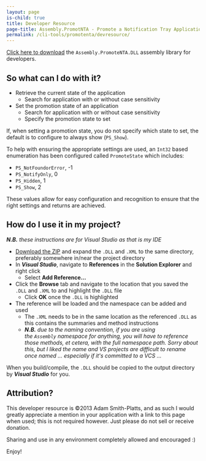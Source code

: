 ```yaml
---
layout: page
is-child: true
title: Developer Resource
page-title: Assembly.PromotNTA - Promote a Notification Tray Application [Developer Resource]
permalink: /cli-tools/promotenta/devresource/
---
```


[Click here to download](/assets/releases/promotenta/Assembly.PromoteNTA.zip "Download Assembly.PromoteNTA") the `Assembly.PromoteNTA.DLL` assembly library for developers.

## So what can I do with it?

- Retrieve the current state of the application
  - Search for application with or without case sensitivity
- Set the promotion state of an application
  - Search for application with or without case sensitivity
  - Specify the promotion state to set

If, when setting a promotion state, you do not specify which state to set, the default is to configure to always show (`PS_Show`).

To help with ensuring the appropriate settings are used, an `Int32` based enumeration has been configured called `PromoteState` which includes:

- `PS_NotFoundorError`, -1
- `PS_NotifyOnly`, 0
- `PS_Hidden`, 1
- `PS_Show`, 2

These values allow for easy configuration and recognition to ensure that the right settings and returns are achieved.

## How do I use it in my project?

***N.B.** these instructions are for Visual Studio as that is my IDE*

- [Download the ZIP](/assets/releases/promotenta/Assembly.PromoteNTA.zip "Download Assembly.PromoteNTA") and expand the `.DLL` and `.XML` to the same directory, preferably somewhere in/near the project directory
- In ***Visual Studio***, navigate to **References** in the **Solution Explorer** and right click
  - Select **Add Reference...**
- Click the **Browse** tab and navigate to the location that you saved the `.DLL` and `.XML` to and highlight the `.DLL` file
  - Click **OK** once the `.DLL` is highlighted
- The reference will be loaded and the namespace can be added and used
  - The `.XML` needs to be in the same location as the referenced `.DLL` as this contains the summaries and method instructions
  - ***N.B.** due to the naming convention, if you are using the `Assembly` namespace for anything, you will have to reference those methods, et cetera, with the full namespace path. Sorry about this, but I liked the name and VS projects are difficult to rename once named ... especially if it's committed to a VCS ...*

When you build/compile, the `.DLL` should be copied to the output directory by ***Visual Studio*** for you.

## Attribution?

This developer resource is ©2013 Adam Smith-Platts, and as such I would greatly appreciate a mention in your application with a link to this page when used; this is not required however. Just please do not sell or receive donation.

Sharing and use in any environment completely allowed and encouraged :)

Enjoy!
